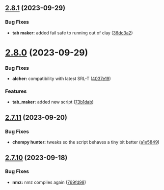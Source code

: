 ## [2.8.1](https://github.com/Torwent/wasp-free/compare/v2.8.0...v2.8.1) (2023-09-29)


### Bug Fixes

* **tab maker:** added fail safe to running out of clay ([36dc3a2](https://github.com/Torwent/wasp-free/commit/36dc3a2896928c59bf3aa8d3e7ed18da6c76248c))



# [2.8.0](https://github.com/Torwent/wasp-free/compare/v2.7.12...v2.8.0) (2023-09-29)


### Bug Fixes

* **alcher:** compatibility with latest SRL-T ([4037e19](https://github.com/Torwent/wasp-free/commit/4037e19b1e7900a532137287336c270e5de6fd3f))


### Features

* **tab_maker:** added new script ([73b1dab](https://github.com/Torwent/wasp-free/commit/73b1dabbfbb7bdc3831a6cc0dedf14756a6024da))



## [2.7.11](https://github.com/Torwent/wasp-free/compare/v2.7.10...v2.7.11) (2023-09-20)


### Bug Fixes

* **chompy hunter:** tweaks so the script behaves a tiny bit better ([a1e5849](https://github.com/Torwent/wasp-free/commit/a1e5849f6110b3b99d5e854d40e76101e255ba2e))



## [2.7.10](https://github.com/Torwent/wasp-free/compare/v2.7.9...v2.7.10) (2023-09-18)


### Bug Fixes

* **nmz:** nmz compiles again ([769fd98](https://github.com/Torwent/wasp-free/commit/769fd98966164a588dbc4245a2236fb6ae85bc03))



